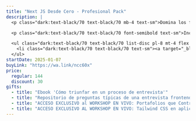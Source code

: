 ```yaml
---
title: "Next JS Desde Cero - Profesional Pack"
description: |
  <p class="dark:text-black/70 text-black/70 mb-4 text-sm">Domina los fundamentos de Next.js desde cero y aprende a crear aplicaciones web rápidas, modernas y escalables.</p>

  <p class="dark:text-black/70 text-black/70 font-semibold text-sm">Incluye:</p>

  <ul class="dark:text-black/70 text-black/70 list-disc pl-8 mt-4 flex flex-col gap-2">
    <li class="dark:text-black/70 text-black/70 text-sm"><a target="_blank" class="underline underline-offset-4" href="/cursos/nextjs">Curso de Next JS desde cero</a></li>
  </ul>
startDate: 2025-01-07
buyLink: "https://wa.link/ncc60x"
price:
  regular: 144
  discount: 30
gifts:
  - title: "Ebook 'Cómo triunfar en un proceso de entrevista'"
  - title: "Repositorio de preguntas típicas de una entrevista frontend"
  - title: "ACCESO EXCLUSIVO al WORKSHOP EN VIVO: Portafolios que Contratan: Aprende a Destacar como Dev"
  - title: "ACCESO EXCLUSIVO AL WORKSHOP EN VIVO: Tailwind CSS en aplicaciones web modernas"
---
```

